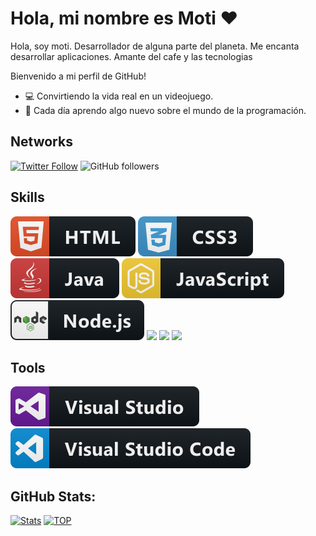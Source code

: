 # Hola, mi nombre es Moti ♥️ 

Hola, soy moti. Desarrollador de alguna parte del planeta. Me encanta desarrollar aplicaciones. Amante del cafe y las tecnologias

Bienvenido a mi perfil de GitHub!

- 💻 Convirtiendo la vida real en un videojuego.
- 📗 Cada día aprendo algo nuevo sobre el mundo de la programación.

## Networks
[![Twitter Follow](https://img.shields.io/twitter/follow/mootilz?style=social)](https://twitter.com/mootilz)
![GitHub followers](https://img.shields.io/github/followers/motilz?logo=Github&style=social)

## Skills
<p align="left">
     <img src="https://github.com/MikeCodesDotNET/ColoredBadges/blob/master/svg/dev/languages/html.svg" />
     <img src="https://github.com/MikeCodesDotNET/ColoredBadges/blob/master/svg/dev/languages/css3.svg" />
      <img src="https://github.com/MikeCodesDotNET/ColoredBadges/blob/master/svg/dev/languages/java.svg" />
      <img src="https://github.com/MikeCodesDotNET/ColoredBadges/blob/master/svg/dev/languages/js.svg" />
      <img src="https://github.com/MikeCodesDotNET/ColoredBadges/blob/master/svg/dev/frameworks/nodejs.svg" />
      <img src="https://raw.githubusercontent.com/motilz/motilz/master/typescript.svg" />
      <img src="https://img.shields.io/badge/React-0095D5?style=for-the-badge&logo=React&logoColor=white&labelColor=303A40"/>
      <img src="https://img.shields.io/badge/NPM-FB9200.svg?style=for-the-badge&logo=npm&logoColor=white&labelColor=303A40"/>     
</p>

## Tools
   <p align="left">
      <img src="https://github.com/MikeCodesDotNET/ColoredBadges/blob/master/svg/dev/tools/visualstudio.svg" />
      <img src="https://github.com/MikeCodesDotNET/ColoredBadges/blob/master/svg/dev/tools/visualstudio_code.svg" />
   </p>

## GitHub Stats: 
[![Stats](https://github-readme-stats.vercel.app/api?username=motilz&count_private=true&include_all_commits=true&show_icons=truecount_private=true&layout=compact&theme=dark&hide_border=true&bg_color=1a1c1f&border_radius=10&custom_title=Estad%C3%ADsticas)](https://github.com/motilz)
[![TOP](https://github-readme-stats.vercel.app/api/top-langs/?username=motilz&langs_count=10&include_all_commits=true&show_icons=truecount_private=true&layout=compact&theme=dark&hide_border=true&bg_color=1a1c1f&border_radius=10&custom_title=Lenguajes%20m%C3%A1s%20usados)](https://github.com/motilz)
